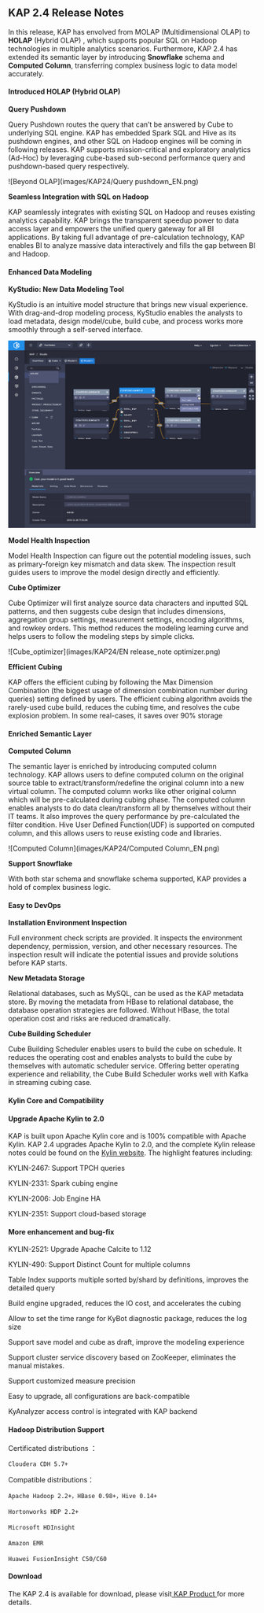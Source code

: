 ## KAP 2.4 Release Notes

In this release, KAP has envolved from MOLAP (Multidimensional OLAP) to **HOLAP** (Hybrid OLAP) , which supports popular SQL on Hadoop technologies in multiple analytics scenarios. Furthermore, KAP 2.4 has extended its semantic layer by introducing **Snowflake** schema and **Computed Column**, transferring complex business logic to data model accurately.



#### **Introduced HOLAP (Hybrid OLAP)**

**Query Pushdown** 

Query Pushdown routes the query that can’t be answered by Cube to underlying SQL engine. KAP has embedded Spark SQL and Hive as its pushdown engines, and other SQL on Hadoop engines will be coming in following releases. KAP supports mission-critical and exploratory analytics (Ad-Hoc) by leveraging cube-based sub-second performance query and pushdown-based query respectively.

![Beyond OLAP](images/KAP24/Query pushdown_EN.png)

**Seamless Integration with SQL on Hadoop** 

KAP seamlessly integrates with existing SQL on Hadoop and reuses existing analytics capability. KAP brings the transparent speedup power to data access layer and empowers the unified query gateway for all BI applications. By taking full advantage of pre-calculation technology, KAP enables BI to analyze massive data interactively and fills the gap between BI and Hadoop.



#### **Enhanced Data Modeling**

**KyStudio: New Data Modeling Tool**

KyStudio is an intuitive model structure that brings new visual experience. With drag-and-drop modeling process, KyStudio enables the analysts to load metadata, design model/cube, build cube, and process works more smoothly through a self-served interface.

![KyStudio](images/KAP24/24_kystudio.png)

**Model Health Inspection**

Model Health Inspection can figure out the potential modeling issues, such as primary-foreign key mismatch and data skew. The inspection result guides users to improve the model design directly and efficiently.

**Cube Optimizer**

Cube Optimizer will first analyze source data characters and inputted SQL patterns, and then suggests cube design that includes dimensions, aggregation group settings, measurement settings, encoding algorithms, and rowkey orders. This method reduces the modeling learning curve and helps users to follow the modeling steps by simple clicks.

![Cube_optimizer](images/KAP24/EN release_note optimizer.png)

**Efficient Cubing**

KAP offers the efficient cubing by following the Max Dimension Combination (the biggest usage of dimension combination number during queries) setting defined by users. The efficient cubing algorithm avoids the rarely-used cube build, reduces the cubing time, and resolves the cube explosion problem. In some real-cases, it saves over 90% storage



#### Enriched Semantic Layer

**Computed Column**

The semantic layer is enriched by introducing computed column technology. KAP allows users to define computed column on the original source table to extract/transform/redefine the original column into a new virtual column. The computed column works like other original column which will be pre-calculated during cubing phase. The computed column enables analysts to do data clean/transform all by themselves without their IT teams. It also improves the query performance by pre-calculated the filter condition. Hive User Defined Function(UDF) is supported on computed column, and this allows users to reuse existing code and libraries. 

![Computed Column](images/KAP24/Computed Column_EN.png)

**Support Snowflake**

With both star schema and snowflake schema supported, KAP provides a hold of complex business logic.



#### **Easy to DevOps**

**Installation Environment Inspection**

Full environment check scripts are provided. It inspects the environment dependency, permission, version, and other necessary resources. The inspection result will indicate the potential issues and provide solutions before KAP starts.

**New Metadata Storage**

Relational databases, such as MySQL, can be used as the KAP metadata store. By moving the metadata from HBase to relational database, the database operation strategies are followed. Without HBase, the total operation cost and risks are reduced dramatically.

**Cube Building Scheduler**

Cube Building Scheduler enables users to build the cube on schedule. It reduces the operating cost and enables analysts to build the cube by themselves with automatic scheduler service. Offering better operating experience and reliability, the Cube Build Scheduler works well with Kafka in streaming cubing case.



#### **Kylin Core and Compatibility**

#### Upgrade Apache Kylin to 2.0

KAP is built upon Apache Kylin core and is 100% compatible with Apache Kylin. KAP 2.4 upgrades Apache Kylin to 2.0, and the complete Kylin release notes could be found on the [Kylin website](http://kylin.apache.org/blog/2017/02/25/v2.0.0-beta-ready/). The highlight features including:

KYLIN-2467: Support TPCH queries

KYLIN-2331: Spark cubing engine

KYLIN-2006: Job Engine HA

KYLIN-2351: Support cloud-based storage



#### More enhancement and bug-fix

KYLIN-2521: Upgrade Apache Calcite to 1.12

KYLIN-490: Support Distinct Count for multiple columns

Table Index supports multiple sorted by/shard by definitions, improves the detailed query

Build engine upgraded, reduces the IO cost, and accelerates the cubing 

Allow to set the time range for KyBot diagnostic package, reduces the log size

Support save model and cube as draft, improve the modeling experience

Support cluster service discovery based on ZooKeeper, eliminates the manual mistakes. 

Support customized measure precision 

Easy to upgrade, all configurations are back-compatible

KyAnalyzer access control is integrated with KAP backend



#### Hadoop Distribution Support

 Certificated distributions ：

  	Cloudera CDH 5.7+

  Compatible distributions：

  	Apache Hadoop 2.2+，HBase 0.98+，Hive 0.14+

  	Hortonworks HDP 2.2+

  	Microsoft HDInsight

  	Amazon EMR

  	Huawei FusionInsight C50/C60



#### **Download**

The KAP 2.4 is available for download, please visit[ KAP Product ](http://kyligence.io/products/#kap)for more details.